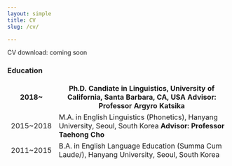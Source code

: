 ```yaml
---
layout: simple
title: CV
slug: /cv/

---
```

<html>
<style>
table, th, td {
  border-style: hidden;
}
</style>
<body>
  
CV download: coming soon


<h3>Education</h3>

  <table style="width:100%">
  <tr>
    <th>2018~</th>
    <th>Ph.D. Candiate in Linguistics, University of California, Santa Barbara, CA, USA <b>
        Advisor: Professor Argyro Katsika</th>
  </tr>
  <tr>
    <td>2015~2018</td>
    <td>M.A. in English Linguistics (Phonetics), Hanyang University, Seoul, South Korea <b>
        Advisor: Professor Taehong Cho</td>
  </tr>
  <tr>
    <td>2011~2015</td>
    <td>B.A. in English Language Education (<t>Summa Cum Laude/<t>), Hanyang University, Seoul, South Korea</td>
  </tr>
</table>

  </body>
  </html>
